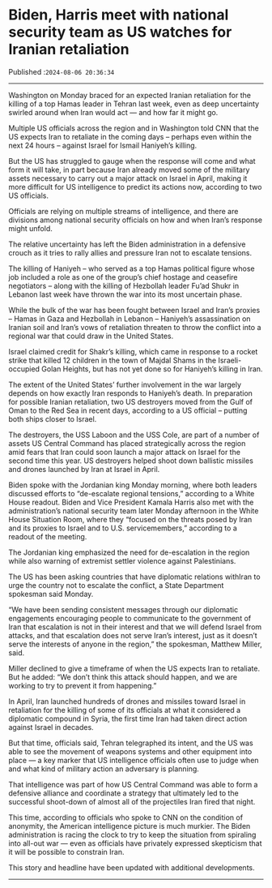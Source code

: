 # Biden, Harris meet with national security team as US watches for Iranian retaliation

Published :`2024-08-06 20:36:34`

---

Washington on Monday braced for an expected Iranian retaliation for the killing of a top Hamas leader in Tehran last week, even as deep uncertainty swirled around when Iran would act — and how far it might go.

Multiple US officials across the region and in Washington told CNN that the US expects Iran to retaliate in the coming days – perhaps even within the next 24 hours – against Israel for Ismail Haniyeh’s killing.

But the US has struggled to gauge when the response will come and what form it will take, in part because Iran already moved some of the military assets necessary to carry out a major attack on Israel in April, making it more difficult for US intelligence to predict its actions now, according to two US officials.

Officials are relying on multiple streams of intelligence, and there are divisions among national security officials on how and when Iran’s response might unfold.

The relative uncertainty has left the Biden administration in a defensive crouch as it tries to rally allies and pressure Iran not to escalate tensions.

The killing of Haniyeh – who served as a top Hamas political figure whose job included a role as one of the group’s chief hostage and ceasefire negotiators – along with the killing of Hezbollah leader Fu’ad Shukr in Lebanon last week have thrown the war into its most uncertain phase.

While the bulk of the war has been fought between Israel and Iran’s proxies – Hamas in Gaza and Hezbollah in Lebanon – Haniyeh’s assassination on Iranian soil and Iran’s vows of retaliation threaten to throw the conflict into a regional war that could draw in the United States.

Israel claimed credit for Shakr’s killing, which came in response to a rocket strike that killed 12 children in the town of Majdal Shams in the Israeli-occupied Golan Heights, but has not yet done so for Haniyeh’s killing in Iran.

The extent of the United States’ further involvement in the war largely depends on how exactly Iran responds to Haniyeh’s death. In preparation for possible Iranian retaliation, two US destroyers moved from the Gulf of Oman to the Red Sea in recent days, according to a US official – putting both ships closer to Israel.

The destroyers, the USS Laboon and the USS Cole, are part of a number of assets US Central Command has placed strategically across the region amid fears that Iran could soon launch a major attack on Israel for the second time this year. US destroyers helped shoot down ballistic missiles and drones launched by Iran at Israel in April.

Biden spoke with the Jordanian king Monday morning, where both leaders discussed efforts to “de-escalate regional tensions,” according to a White House readout. Biden and Vice President Kamala Harris also met with the administration’s national security team later Monday afternoon in the White House Situation Room, where they “focused on the threats posed by Iran and its proxies to Israel and to U.S. servicemembers,” according to a readout of the meeting.

The Jordanian king emphasized the need for de-escalation in the region while also warning of extremist settler violence against Palestinians.

The US has been asking countries that have diplomatic relations withIran to urge the country not to escalate the conflict, a State Department spokesman said Monday.

“We have been sending consistent messages through our diplomatic engagements encouraging people to communicate to the government of Iran that escalation is not in their interest and that we will defend Israel from attacks, and that escalation does not serve Iran’s interest, just as it doesn’t serve the interests of anyone in the region,” the spokesman, Matthew Miller, said.

Miller declined to give a timeframe of when the US expects Iran to retaliate. But he added: “We don’t think this attack should happen, and we are working to try to prevent it from happening.”

In April, Iran launched hundreds of drones and missiles toward Israel in retaliation for the killing of some of its officials at what it considered a diplomatic compound in Syria, the first time Iran had taken direct action against Israel in decades.

But that time, officials said, Tehran telegraphed its intent, and the US was able to see the movement of weapons systems and other equipment into place — a key marker that US intelligence officials often use to judge when and what kind of military action an adversary is planning.

That intelligence was part of how US Central Command was able to form a defensive alliance and coordinate a strategy that ultimately led to the successful shoot-down of almost all of the projectiles Iran fired that night.

This time, according to officials who spoke to CNN on the condition of anonymity, the American intelligence picture is much murkier. The Biden administration is racing the clock to try to keep the situation from spiraling into all-out war — even as officials have privately expressed skepticism that it will be possible to constrain Iran.

This story and headline have been updated with additional developments.

---

